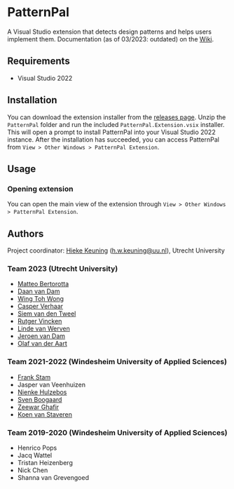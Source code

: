 # PatternPal

A Visual Studio extension that detects design patterns and helps users implement them.
Documentation (as of 03/2023: outdated) on the [Wiki](https://github.com/PatternPal/PatternPal/wiki).

## Requirements

- Visual Studio 2022

## Installation

You can download the extension installer from the [releases page]. Unzip the `PatternPal` folder and
run the included `PatternPal.Extension.vsix` installer. This will open a prompt to install
PatternPal into your Visual Studio 2022 instance. After the installation has succeeded, you can
access PatternPal from `View > Other Windows > PatternPal Extension`.

## Usage

### Opening extension

You can open the main view of the extension through `View > Other Windows > PatternPal Extension`.

## Authors

Project coordinator: [Hieke Keuning](https://github.com/hiekekeuning) (h.w.keuning@uu.nl), Utrecht University

### Team 2023 (Utrecht University)

- [Matteo Bertorotta](https://github.com/viciousdoormat)
- [Daan van Dam](https://github.com/danielvandamme)
- [Wing Toh Wong](https://github.com/wingtoh)
- [Casper Verhaar](https://github.com/knapsac)
- [Siem van den Tweel](https://github.com/justnireon)
- [Rutger Vincken](https://github.com/rutgervincken)
- [Linde van Werven](https://github.com/lvanwerven)
- [Jeroen van Dam](https://github.com/captainjeroen)
- [Olaf van der Aart](https://github.com/ovda96)

### Team 2021-2022 (Windesheim University of Applied Sciences)

- [Frank Stam](https://github.com/FrankS01)
- Jasper van Veenhuizen
- [Nienke Hulzebos](https://github.com/nienkehulzebos)
- [Sven Boogaard](https://github.com/sven2102)
- [Zeewar Ghafir](https://github.com/zeewar)
- [Koen van Staveren](https://github.com/UnderKoen)

### Team 2019-2020 (Windesheim University of Applied Sciences)

- Henrico Pops
- Jacq Wattel
- Tristan Heizenberg
- Nick Chen
- Shanna van Grevengoed

[releases page]: https://github.com/PatternPal/PatternPal/releases/latest
